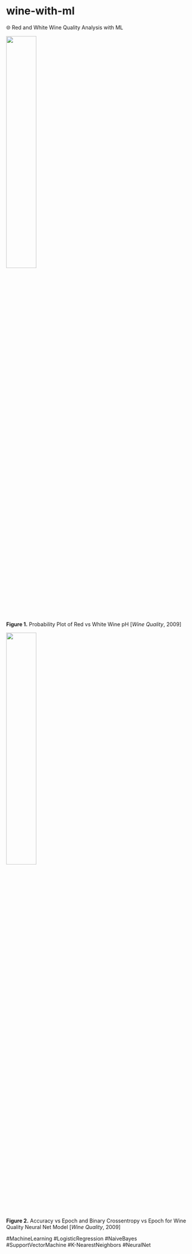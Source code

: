 # wine-with-ml
🌐 Red and White Wine Quality Analysis with ML

<img src="https://github.com/user-attachments/assets/926357dc-7957-4d0a-a059-75fcf56190aa" width=40% height=40%>

**Figure 1.** Probability Plot of Red vs White Wine pH [*Wine Quality*, 2009]

<img src="https://github.com/user-attachments/assets/503d0c20-68cc-433e-ac20-d607eadb520c" width=40% height=40%>

**Figure 2.** Accuracy vs Epoch and Binary Crossentropy vs Epoch for Wine Quality Neural Net Model [*Wine Quality*, 2009]

#MachineLearning #LogisticRegression #NaiveBayes #SupportVectorMachine #K-NearestNeighbors #NeuralNet
